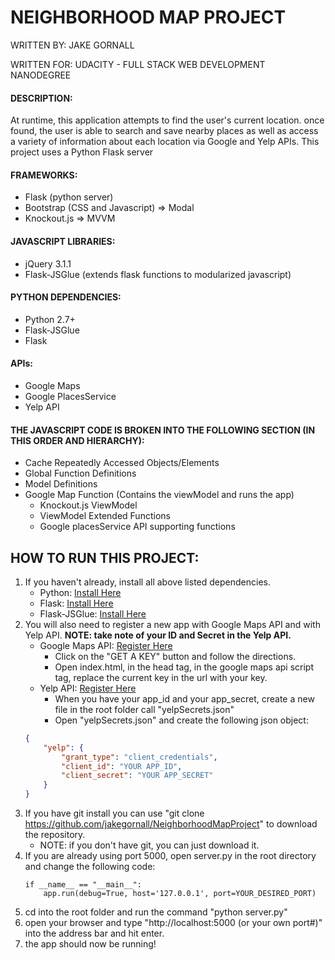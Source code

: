 
# NEIGHBORHOOD MAP PROJECT  
<p>WRITTEN BY: JAKE GORNALL</p>
<p>WRITTEN FOR: UDACITY - FULL STACK WEB DEVELOPMENT NANODEGREE</p>
 
#### DESCRIPTION:  
<p>At runtime, this application attempts to find the user's current location. 
once found, the user is able to search and save nearby places as well as
access a variety of information about each location via Google and Yelp APIs.
This project uses a Python Flask server</p>

#### FRAMEWORKS:  
- Flask (python server)  
- Bootstrap (CSS and Javascript) => Modal
- Knockout.js => MVVM

#### JAVASCRIPT LIBRARIES:  
- jQuery 3.1.1
- Flask-JSGlue (extends flask functions to modularized javascript)

#### PYTHON DEPENDENCIES:  
- Python 2.7+
- Flask-JSGlue
- Flask

#### APIs:  
- Google Maps
- Google PlacesService
- Yelp API

#### THE JAVASCRIPT CODE IS BROKEN INTO THE FOLLOWING SECTION (IN THIS ORDER AND HIERARCHY):  
+ Cache Repeatedly Accessed Objects/Elements  
+ Global Function Definitions  
+ Model Definitions  
+ Google Map Function (Contains the viewModel and runs the app)  
    - Knockout.js ViewModel  
    - ViewModel Extended Functions  
    - Google placesService API supporting functions

## HOW TO RUN THIS PROJECT:
1. If you haven't already, install all above listed dependencies.
    - Python: <a href="https://www.python.org/downloads/">Install Here</a>
    - Flask: <a href="http://flask.pocoo.org/docs/0.11/installation/">Install Here</a>
    - Flask-JSGlue: <a href="http://stewartjpark.com/Flask-JSGlue/">Install Here</a>
2. You will also need to register a new app with Google Maps API and with Yelp API. **NOTE: take note of your ID and Secret in the Yelp API.**
    - Google Maps API: <a href="https://developers.google.com/maps/web/">Register Here</a>
        + Click on the "GET A KEY" button and follow the directions.
        + Open index.html, in the head tag, in the google maps api script tag, replace the current key in the url with your key.
    - Yelp API: <a href="https://www.yelp.com/developers/v2/manage_api_keys">Register Here</a>
        + When you have your app_id and your app_secret, create a new file in the root folder call "yelpSecrets.json"
        + Open "yelpSecrets.json" and create the following json object:
    ```json
    {
        "yelp": {
            "grant_type": "client_credentials",
            "client_id": "YOUR APP_ID",
            "client_secret": "YOUR APP_SECRET"
        }
    }
    ```
3. If you have git install you can use "git clone https://github.com/jakegornall/NeighborhoodMapProject" to download the repository.
    - NOTE: if you don't have git, you can just download it.
4. If you are already using port 5000, open server.py in the root directory and change the following code:  
    ```
    if __name__ == "__main__":
        app.run(debug=True, host='127.0.0.1', port=YOUR_DESIRED_PORT)
    ```
5. cd into the root folder and run the command "python server.py"
6. open your browser and type "http://localhost:5000 (or your own port#)" into the address bar and hit enter.
7. the app should now be running!
